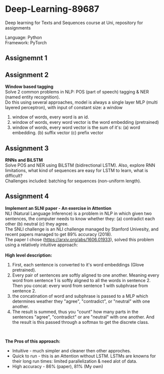 # Deep-Learning-89687
Deep learning for Texts and Sequences course at Uni, repository for assignments

Language: Python <br/>
Framework: PyTorch <br/>

Assignemnt 1
------------

Assignment 2
------------
**Window based tagging**<br/>
Solve 2 common problems in NLP: POS (part of speech) tagging & NER (named entity recognition).<br/>
Do this using several approaches, model is always a single layer MLP (multi layered perceptron), with input of constant size: a window<br/>
1. window of words, every word is an id.<br/>
2. window of words, every word vector is the word embedding (pretrained)<br/>
3. window of words, every word vector is the sum of it's: (a) word embedding. (b) suffix vector (c) prefix vector

Assignment 3
------------
**RNNs and BiLSTM**<br/>
Solve POS and NER using BiLSTM (bidirectional LSTM). Also, explore RNN limitations, what kind of sequences are easy for LSTM to learn, what is difficult?<br/>
Challenges included: batching for sequences (non-uniform length).

Assignment 4
------------
**Implement an SLNI  paper - An exercise in Attention**<br/>
NLI (Natural Language Inference) is a problem in NLP in which given two sentences, the computer needs to know whether they: (a) contradict each other (b) neutral (c) they agree.<br/>
The SNLI challenge is an NLI challenge managed by Stanford Univesity, and recent papers managed to get 89% accuracy (2018).<br/>
The paper I chose (https://arxiv.org/abs/1606.01933), solved this problem using a relatively intuitive approach: <br/><br/>
**High level description:**
1. First, each sentence is converted to it's word embeddings (Glove pretrained).
2. Every pair of sentences are softly aligned to one another. Meaning every word from sentence 1 is softly aligned to all the words in sentence 2. Then you concat: every word from sentence 1 with subphrase from sentence 2.
3. the concatination of word and subphrase is passed to a MLP which determines weather they "agree", "contradict", or "neutral" with one another.
4. The result is summed, thus you "count" how many parts in the sentences "agree", "contradict" or are "neutral" with one another. And the result is this passed through a softmax to get the discrete class.

<br/>

**The Pros of this approach:**
- Intuitive - much simpler and cleaner then other approches.
- Quick to run - this is an Attention without LSTM. LSTMs are knowns for their long run times: limited parallelization & need alot of data.
- High accuracy - 86% (paper), 81% (My own)

